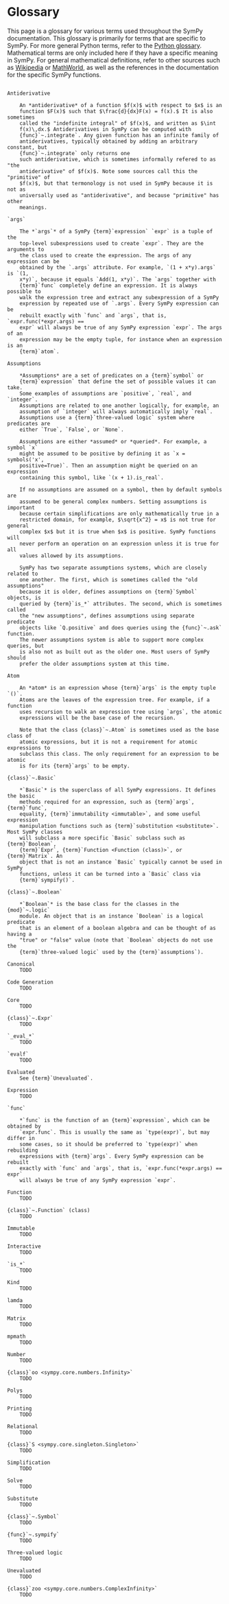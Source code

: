 # Glossary

This page is a glossary for various terms used throughout the SymPy
documentation. This glossary is primarily for terms that are specific to
SymPy. For more general Python terms, refer to the [Python
glossary](https://docs.python.org/3/glossary.html). Mathematical terms are
only included here if they have a specific meaning in SymPy. For general
mathematical definitions, refer to other sources such as
[Wikipedia](https://www.wikipedia.org/) or
[MathWorld](https://mathworld.wolfram.com/), as well as the references in the
documentation for the specific SymPy functions.

<!-- Please follow the following style for the glossary:

- Capitalize the names, unless they refer to code.
- Each definition should be short (no more than a paragraph).
- Keep the terms in alphabetical order.
- Use cross-references to refer to full documentation for functions, etc.
- Classes/functions should only be listed here if they are core concepts for
  understanding how to use SymPy. Classes and functions themselves can be
  documented in their respective docstrings in the modules reference.

-->

<!-- To cross reference a glossary item elsewhere in the documentation use
{term}`termname` in Markdown or :term:`termname` in RST. Use
{term}`Text <termname>` or :term:`text <termname>` to make a link with
different text. -->

```{glossary}

Antiderivative

    An *antiderivative* of a function $f(x)$ with respect to $x$ is an
    function $F(x)$ such that $\frac{d}{dx}F(x) = f(x).$ It is also sometimes
    called the "indefinite integral" of $f(x)$, and written as $\int
    f(x)\,dx.$ Antiderivatives in SymPy can be computed with
    {func}`~.integrate`. Any given function has an infinite family of
    antiderivatives, typically obtained by adding an arbitrary constant, but
    {func}`~.integrate` only returns one
    such antiderivative, which is sometimes informally refered to as "the
    antiderivative" of $f(x)$. Note some sources call this the "primitive" of
    $f(x)$, but that termonology is not used in SymPy because it is not as
    universally used as "antiderivative", and because "primitive" has other
    meanings.

`args`

    The *`args`* of a SymPy {term}`expression` `expr` is a tuple of the
    top-level subexpressions used to create `expr`. They are the arguments to
    the class used to create the expression. The args of any expression can be
    obtained by the `.args` attribute. For example, `(1 + x*y).args` is `(1,
    x*y)`, because it equals `Add(1, x*y)`. The `args` together with
    {term}`func` completely define an expression. It is always possible to
    walk the expression tree and extract any subexpression of a SymPy
    expression by repeated use of `.args`. Every SymPy expression can be
    rebuilt exactly with `func` and `args`, that is, `expr.func(*expr.args) ==
    expr` will always be true of any SymPy expression `expr`. The args of an
    expression may be the empty tuple, for instance when an expression is an
    {term}`atom`.

Assumptions

    *Assumptions* are a set of predicates on a {term}`symbol` or
    {term}`expression` that define the set of possible values it can take.
    Some examples of assumptions are `positive`, `real`, and `integer`.
    Assumptions are related to one another logically, for example, an
    assumption of `integer` will always automatically imply `real`.
    Assumptions use a {term}`three-valued logic` system where predicates are
    either `True`, `False`, or `None`.

    Assumptions are either *assumed* or *queried*. For example, a symbol `x`
    might be assumed to be positive by defining it as `x = symbols('x',
    positive=True)`. Then an assumption might be queried on an expression
    containing this symbol, like `(x + 1).is_real`.

    If no assumptions are assumed on a symbol, then by default symbols are
    assumed to be general complex numbers. Setting assumptions is important
    because certain simplifications are only mathematically true in a
    restricted domain, for example, $\sqrt{x^2} = x$ is not true for general
    complex $x$ but it is true when $x$ is positive. SymPy functions will
    never perform an operation on an expression unless it is true for all
    values allowed by its assumptions.

    SymPy has two separate assumptions systems, which are closely related to
    one another. The first, which is sometimes called the "old assumptions"
    because it is older, defines assumptions on {term}`Symbol` objects, is
    queried by {term}`is_*` attributes. The second, which is sometimes called
    the "new assumptions", defines assumptions using separate predicate
    objects like `Q.positive` and does queries using the {func}`~.ask` function.
    The newer assumptions system is able to support more complex queries, but
    is also not as built out as the older one. Most users of SymPy should
    prefer the older assumptions system at this time.

Atom

    An *atom* is an expression whose {term}`args` is the empty tuple `()`.
    Atoms are the leaves of the expression tree. For example, if a function
    uses recursion to walk an expression tree using `args`, the atomic
    expressions will be the base case of the recursion.

    Note that the class {class}`~.Atom` is sometimes used as the base class of
    atomic expressions, but it is not a requirement for atomic expressions to
    subclass this class. The only requirement for an expression to be atomic
    is for its {term}`args` to be empty.

{class}`~.Basic`

    *`Basic`* is the superclass of all SymPy expressions. It defines the basic
    methods required for an expression, such as {term}`args`, {term}`func`,
    equality, {term}`immutability <immutable>`, and some useful expression
    manipulation functions such as {term}`substitution <substitute>`. Most SymPy classes
    will subclass a more specific `Basic` subclass such as {term}`Boolean`,
    {term}`Expr`, {term}`Function <Function (class)>`, or {term}`Matrix`. An
    object that is not an instance `Basic` typically cannot be used in SymPy
    functions, unless it can be turned into a `Basic` class via
    {term}`sympify()`.

{class}`~.Boolean`

    *`Boolean`* is the base class for the classes in the {mod}`~.logic`
    module. An object that is an instance `Boolean` is a logical predicate
    that is an element of a boolean algebra and can be thought of as having a
    "true" or "false" value (note that `Boolean` objects do not use the
    {term}`three-valued logic` used by the {term}`assumptions`).

Canonical
    TODO

Code Generation
    TODO

Core
    TODO

{class}`~.Expr`
    TODO

`_eval_*`
    TODO

`evalf`
    TODO

Evaluated
    See {term}`Unevaluated`.

Expression
    TODO

`func`

    *`func` is the function of an {term}`expression`, which can be obtained by
    `expr.func`. This is usually the same as `type(expr)`, but may differ in
    some cases, so it should be preferred to `type(expr)` when rebuilding
    expressions with {term}`args`. Every SymPy expression can be rebuilt
    exactly with `func` and `args`, that is, `expr.func(*expr.args) == expr`
    will always be true of any SymPy expression `expr`.

Function
    TODO

{class}`~.Function` (class)
    TODO

Immutable
    TODO

Interactive
    TODO

`is_*`
    TODO

Kind
    TODO

lamda
    TODO

Matrix
    TODO

mpmath
    TODO

Number
    TODO

{class}`oo <sympy.core.numbers.Infinity>`
    TODO

Polys
    TODO

Printing
    TODO

Relational
    TODO

{class}`S <sympy.core.singleton.Singleton>`
    TODO

Simplification
    TODO

Solve
    TODO

Substitute
    TODO

{class}`~.Symbol`
    TODO

{func}`~.sympify`
    TODO

Three-valued logic
    TODO

Unevaluated
    TODO

{class}`zoo <sympy.core.numbers.ComplexInfinity>`
    TODO

```

